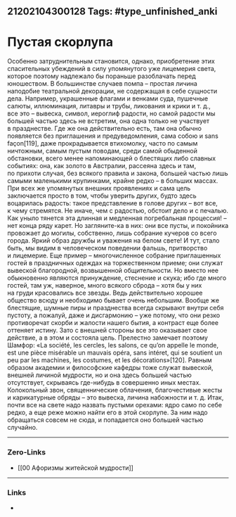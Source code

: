 21202104300128
Tags: #type_unfinished_anki 
---
# Пустая скорлупа

Особенно затруднительным становится, однако, приобретение этих спасительных убеждений в силу упомянутого уже лицемерия света, которое поэтому надлежало бы пораньше разоблачать перед юношеством. В большинстве случаев помпа – простая личина наподобие театральной декорации, не содержащая в себе сущности дела. Например, украшенные флагами и венками суда, пушечные салюты, иллюминация, литавры и трубы, ликования и крики и т. д., все это – вывеска, символ, иероглиф радости, но самой радости мы большей частью здесь не встретим, она одна только не участвует в празднестве. Где же она действительно есть, там она обычно появляется без приглашения и предуведомления, сама собою и sans façon[119], даже прокрадывается втихомолку, часто по самым ничтожным, самым пустым поводам, среди самой обыденной обстановки, всего менее напоминающей о блестящих либо славных событиях: она, как золото в Австралии, рассеяна здесь и там, по прихоти случая, без всякого правила и закона, большей частью лишь самыми маленькими крупинками, крайне редко – в больших массах. При всех же упомянутых внешних проявлениях и сама цель заключается просто в том, чтобы уверить других, будто здесь воцарилась радость: такое представление в голове других – вот все, к чему стремятся. Не иначе, чем с радостью, обстоит дело и с печалью. Как уныло тянется эта длинная и медленная погребальная процессия! – нет конца ряду карет. Но загляните-ка в них: они все пусты, и покойника провожает до могилы, собственно, лишь собрание кучеров со всего города. Яркий образ дружбы и уважения на белом свете! И тут, стало быть, мы видим в человеческом поведении фальшь, притворство и лицемерие. Еще пример – многочисленное собрание приглашенных гостей в праздничных одеждах на торжественном приеме; они служат вывеской благородной, возвышенной общительности. Но вместо нее обыкновенно являются принуждение, стеснение и скука; ибо где много гостей, там уж, наверное, много всякого сброда – хотя бы у них на груди красовались все звезды. Ведь действительно хорошее общество всюду и необходимо бывает очень небольшим. Вообще же блестящие, шумные пиры и празднества всегда скрывают внутри себя пустоту, а пожалуй, даже и дисгармонию – уже потому, что они резко противоречат скорби и жалости нашего бытия, а контраст еще более оттеняет истину. Зато с внешней стороны все это оказывает свое действие, а в этом и состояла цель. Прелестно замечает поэтому Шамфор: «La société, les cercles, les salons, ce qu’on appelle le monde, est une pièce misérable un mauvais opéra, sans intéret, qui se soutient un peu par les machines, les costumes, et les décorations»[120]. Равным образом академии и философские кафедры тоже служат вывеской, внешней личиной мудрости, но и она здесь большей частью отсутствует, скрываясь где-нибудь в совершенно иных местах. Колокольный звон, священнические облачения, благочестивые жесты и карикатурные обряды – это вывеска, личина набожности и т. д. Итак, почти все на свете надо назвать пустыми орехами: ядро само по себе редко, а еще реже можно найти его в этой скорлупе. За ним надо обращаться совсем не сюда, и попадается оно большей частью случайно.

---
### Zero-Links
- [[00 Афоризмы житейской мудрости]]
---
### Links
-